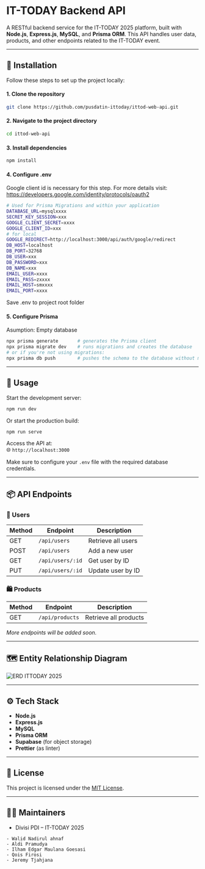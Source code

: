 # IT-TODAY Backend API

A RESTful backend service for the IT-TODAY 2025 platform, built with **Node.js**, **Express.js**, **MySQL**, and **Prisma ORM**. This API handles user data, products, and other endpoints related to the IT-TODAY event.

---

## 🚀 Installation

Follow these steps to set up the project locally: 


#### 1. Clone the repository
```bash
git clone https://github.com/pusdatin-ittoday/ittod-web-api.git
```

#### 2. Navigate to the project directory
```bash
cd ittod-web-api
```

#### 3. Install dependencies
```bash
npm install
```

#### 4. Configure .env
Google client id is necessary for this step. For more details visit: https://developers.google.com/identity/protocols/oauth2
```bash
# Used for Prisma Migrations and within your application
DATABASE_URL=mysqlxxxx
SECRET_KEY_SESSION=xxx
GOOGLE_CLIENT_SECRET=xxxx
GOOGLE_CLIENT_ID=xxx
# for local
GOOGLE_REDIRECT=http://localhost:3000/api/auth/google/redirect 
DB_HOST=localhost
DB_PORT=32768
DB_USER=xxx
DB_PASSWORD=xxx
DB_NAME=xxx
EMAIL_USER=xxxx
EMAIL_PASS=zxxxx
EMAIL_HOST=smxxxx
EMAIL_PORT=xxxx

```
Save .env to project root folder
#### 5. Configure Prisma
Asumption: Empty database
```bash
npx prisma generate       # generates the Prisma client
npx prisma migrate dev    # runs migrations and creates the database
# or if you're not using migrations:
npx prisma db push        # pushes the schema to the database without migrations
```
---

## 🧪 Usage

Start the development server:

```bash
npm run dev
```

Or start the production build:

```bash
npm run serve
```

Access the API at:  
🌐 `http://localhost:3000`

Make sure to configure your `.env` file with the required database credentials.

---

## 📦 API Endpoints

### 🔐 Users

| Method | Endpoint         | Description        |
| ------ | ---------------- | ------------------ |
| GET    | `/api/users`     | Retrieve all users |
| POST   | `/api/users`     | Add a new user     |
| GET    | `/api/users/:id` | Get user by ID     |
| PUT    | `/api/users/:id` | Update user by ID  |

### 🛍️ Products

| Method | Endpoint        | Description           |
| ------ | --------------- | --------------------- |
| GET    | `/api/products` | Retrieve all products |

_More endpoints will be added soon._

---

## 🗺️ Entity Relationship Diagram

![ERD ITTODAY 2025](https://github.com/user-attachments/assets/fe28b0cc-7612-4428-9c02-779fb133d91f)

---

## ⚙️ Tech Stack

- **Node.js**
- **Express.js**
- **MySQL**
- **Prisma ORM**
- **Supabase** (for object storage)
- **Prettier** (as linter)

---

## 📄 License

This project is licensed under the [MIT License](LICENSE).

---

## 👨‍💻 Maintainers

- Divisi PDI – IT-TODAY 2025

```
- Walid Nadirul ahnaf
- Aldi Pramudya
- Ilham Edgar Maulana Goesasi
- Qois Firosi
- Jeremy Tjahjana
```
